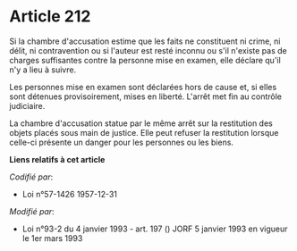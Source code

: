 # Article 212

Si la chambre d'accusation estime que les faits ne constituent ni crime, ni délit, ni contravention ou si l'auteur est resté
inconnu ou s'il n'existe pas de charges suffisantes contre la personne mise en examen, elle déclare qu'il n'y a lieu à
suivre.

Les personnes mise en examen sont déclarées hors de cause et, si elles sont détenues provisoirement, mises en liberté.
L'arrêt met fin au contrôle judiciaire.

La chambre d'accusation statue par le même arrêt sur la restitution des objets placés sous main de justice. Elle peut refuser
la restitution lorsque celle-ci présente un danger pour les personnes ou les biens.

**Liens relatifs à cet article**

_Codifié par_:

  - Loi n°57-1426 1957-12-31

_Modifié par_:

  - Loi n°93-2 du 4 janvier 1993 - art. 197 () JORF 5 janvier 1993 en vigueur le 1er mars 1993
